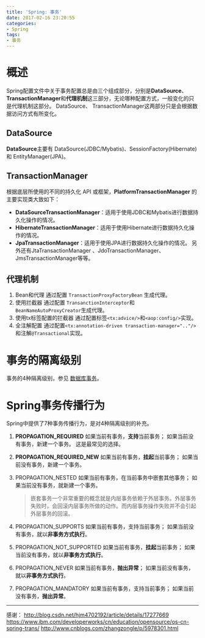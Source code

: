 ```yaml
---
title: 'Spring: 事务'
date: 2017-02-16 23:20:55
categories:
- Spring
tags:
- 事务
---
```


# 概述
Spring配置文件中关于事务配置总是由三个组成部分，分别是**DataSource**、**TransactionManager**和**代理机制**这三部分，无论哪种配置方式，一般变化的只是代理机制这部分。 DataSource、 TransactionManager这两部分只是会根据数据访问方式有所变化。
## DataSource
**DataSource**主要有 DataSource(JDBC/Mybatis)、SessionFactory(Hibernate) 和 EntityManager(JPA)。

## TransactionManager
根据底层所使用的不同的持久化 API 或框架，**PlatformTransactionManager** 的主要实现类大致如下：
* **DataSourceTransactionManager**：适用于使用JDBC和Mybatis进行数据持久化操作的情况。
* **HibernateTransactionManager**：适用于使用Hibernate进行数据持久化操作的情况。
* **JpaTransactionManager**：适用于使用JPA进行数据持久化操作的情况。
另外还有JtaTransactionManager 、JdoTransactionManager、JmsTransactionManager等等。

## 代理机制
1. Bean和代理
	通过配置 `TransactionProxyFactoryBean` 生成代理。
2. 使用拦截器
	通过配置 `TransanctionInterceptor`和`BeanNameAutoProxyCreator`生成代理。
3. 使用tx标签配置的拦截器
	通过配置标签`<tx:advice/>`和`<aop:config/>`实现。
4. 全注解配置
	通过配置`<tx:annotation-driven transaction-manager=".."/>`和注解`@Transactional`实现。

# 事务的隔离级别
事务的4种隔离级别，参见 [数据库事务](https://rogerfang.github.io/2017/02/13/%E6%95%B0%E6%8D%AE%E5%BA%93%E4%BA%8B%E5%8A%A1/)。

# Spring事务传播行为
Spring中提供了7种事务传播行为，是对4种隔离级别的补充。
1. **PROPAGATION_REQUIRED**
	如果当前有事务，**支持**当前事务；
    如果当前没有事务，新建一个事务。
    这是最常见的选择。
2. **PROPAGATION_REQUIRED_NEW**
	如果当前有事务，**挂起**当前事务；
    如果当前没有事务，新建一个事务。
3. PROPAGATION_NESTED
	如果当前有事务，在当前事务中嵌套其他事务；
    如果当前没有事务，就新建一个事务。
    > 嵌套事务一个非常重要的概念就是内层事务依赖于外层事务。外层事务失败时，会回滚内层事务所做的动作。而内层事务操作失败并不会引起外层事务的回滚。

4. PROPAGATION_SUPPORTS
	如果当前有事务，支持当前事务；
    如果当前没有事务，就以**非事务方式执行**。
5. PROPAGATION_NOT_SUPPORTED
	如果当前有事务，**挂起**当前事务；
    如果当前没有事务，就以**非事务方式执行**。
6. PROPAGATION_NEVER
	如果当前有事务，**抛出异常**；
    如果当前没有事务，就以**非事务方式执行**。
7. PROPAGATION_MANDATORY
	如果当前有事务，支持当前事务；
    如果当前没有事务，**抛出异常**。


* * *
感谢：
http://blog.csdn.net/hjm4702192/article/details/17277669
https://www.ibm.com/developerworks/cn/education/opensource/os-cn-spring-trans/
http://www.cnblogs.com/zhangzongle/p/5978301.html